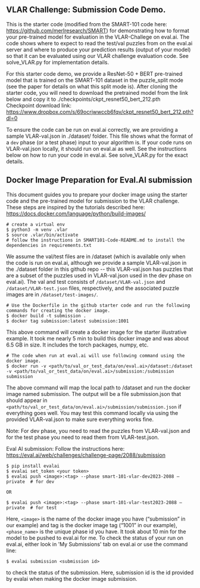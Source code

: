<h2>VLAR Challenge: Submission Code Demo.</h2>
   
This is the starter code (modified from the SMART-101 code here: https://github.com/merlresearch/SMART) for demonstrating how to format your pre-trained model for evaluation in the VLAR-Challege on eval.ai. The code shows 
where to expect to read the test/val puzzles from on the eval.ai server and where to produce your prediction results (output of your model) so that it can be evaluated using our VLAR challenge evaluation code. See solve_VLAR.py for implementation details. 
    
For this starter code demo, we provide a ResNet-50 + BERT pre-trained model that is trained
on the SMART-101 dataset in the puzzle_split mode (see the paper for details on what this split mode is). After cloning the starter code, you will need to download the pretrained model from the link below and 
copy it to ./checkpoints/ckpt_resnet50_bert_212.pth  
Checkpoint download link: https://www.dropbox.com/s/69ocrjwwccb6fqv/ckpt_resnet50_bert_212.pth?dl=0

To ensure the code can be run on eval.ai correctly, we are providing a sample VLAR-val.json in ./dataset/ folder. 
This file shows what the format of a `dev` phase (or a test phase) input to your algorithm is. If your code runs on 
VLAR-val.json locally, it should run on eval.ai as well. See the instructions below on how to run your code in eval.ai. 
See solve_VLAR.py for the exact details.

Docker Image Preparation for Eval.AI submission 
------------------------------------------------
This document guides you to prepare your docker image using the starter code and the pre-trained model for submission to the VLAR challenge. These steps are inspired by the tutorials described here: https://docs.docker.com/language/python/build-images/
```
# create a virtual env
$ python3 -m venv .vlar
$ source .vlar/bin/activate
# follow the instructions in SMART101-Code-README.md to install the dependencies in requirements.txt
```
We assume the val/test files are in /dataset (which is available only when the code is run on eval.ai, although we provide a sample VLAR-val.json in the ./dataset folder in this github repo -- this VLAR-val.json has puzzles that are a subset of the puzzles used in VLAR-val.json used in the dev phase on eval.ai). 
The val and test consists of `/dataset/VLAR-val.json` and `/dataset/VLAR-test.json` files, respectively, and the associated puzzle images are in `/dataset/test-images/`. 
```
# Use the Dockerfile in the github starter code and run the following commands for creating the docker image.
$ docker build -t submission .
$ docker tag submission:latest submission:1001 
```
This above command will create a docker image for the starter illustrative example. It took me nearly 5 min to build this docker image and was about 6.5 GB in size. It includes the torch packages, numpy, etc.
```
# The code when run at eval.ai will use following command using the docker image.
$ docker run -v <path/to/val_or_test_data/on/eval.ai>/dataset:/dataset -v <path/to/val_or_test_data/on/eval.ai>/submission:/submission submission
```

The above command will map the local path to /dataset and run the docker image named submission. 
The output will be a file submission.json that should appear in `<path/to/val_or_test_data/on/eval.ai>/submission/submission.json` if everything goes well. You may test this command locally via using the provided VLAR-val.json to make sure everything works fine.

Note: For dev phase, you need to read the puzzles from VLAR-val.json and for the test phase you need to read them from VLAR-test.json. 

Eval AI submission:
Follow the instructions here: https://eval.ai/web/challenges/challenge-page/2088/submission
```
$ pip install evalai
$ evalai set_token <your token>
$ evalai push <image>:<tag> --phase smart-101-vlar-dev2023-2088 –private  # for dev

OR

$ evalai push <image>:<tag> --phase smart-101-vlar-test2023-2088 –private  # for test
```

Here, `<image>` is the name of the docker image you have (“submission” in our example) and tag is the docker image tag (“1001” in our example), `<phase_name>` is the unique phase id you have. It took about 10 min for the model to be pushed to eval.ai for me. To check the status of your run on eval.ai, either look in 'My Submissions' tab on eval.ai or use the command line:
```
$ evalai submission <submission id>
```
to check the status of the submission. Here, submission id is the id provided by evalai when making the docker image submission. 

